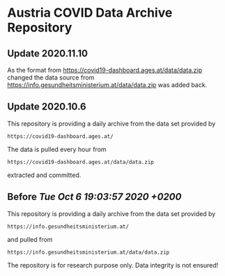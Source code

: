 # Austria COVID Data Archive Repository

## Update 2020.11.10

As the format from https://covid19-dashboard.ages.at/data/data.zip changed
the data source from https://info.gesundheitsministerium.at/data/data.zip was added back.

## Update 2020.10.6 

This repository is providing a daily archive from the data set provided by

    https://covid19-dashboard.ages.at/

The data is pulled every hour from

    https://covid19-dashboard.ages.at/data/data.zip 
    
extracted and committed.

## Before *Tue Oct 6 19:03:57 2020 +0200* 

This repository is providing a daily archive from the data set provided by

    https://info.gesundheitsministerium.at/

and pulled from

    https://info.gesundheitsministerium.at/data/data.zip

The repository is for research purpose only. Data integrity is not ensured!
